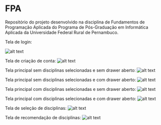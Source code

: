 # FPA
Repositório do projeto desenvolvido na disciplina de Fundamentos de Programação Aplicada do Programa de Pós-Graduação em Informática Aplicada da Universidade Federal Rural de Pernambuco.

Tela de login:
<!-- Solarized dark             |  Solarized Ocean
:-------------------------:|:-------------------------:
![alt text](https://raw.githubusercontent.com/EbonyMarques/FPA/main/rep/login%20screen.png)  |  ![alt text](https://raw.githubusercontent.com/EbonyMarques/FPA/main/rep/login%20screen.png) -->
![alt text](https://raw.githubusercontent.com/EbonyMarques/FPA/main/rep/login%20screen.png)

Tela de criação de conta:
![alt text](https://raw.githubusercontent.com/EbonyMarques/FPA/main/rep/create%20account%20screen.png)

Tela principal sem disciplinas selecionadas e sem drawer aberto:
![alt text](https://raw.githubusercontent.com/EbonyMarques/FPA/main/rep/Home%20Page%20vazia%20sem%20drawer.png)

Tela principal sem disciplinas selecionadas e com drawer aberto:
![alt text](https://raw.githubusercontent.com/EbonyMarques/FPA/main/rep/home%20page%20screen%20vazia.png)

Tela principal com disciplinas selecionadas e sem drawer aberto:
![alt text](https://raw.githubusercontent.com/EbonyMarques/FPA/main/rep/home%20screen%20sem%20drawer.png)

Tela principal com disciplinas selecionadas e com drawer aberto:
![alt text](https://raw.githubusercontent.com/EbonyMarques/FPA/main/rep/home%20screen%20com%20drawer.png)

Tela de seleção de disciplinas:
![alt text](https://raw.githubusercontent.com/EbonyMarques/FPA/main/rep/select%20classes%20screen.png)

Tela de recomendação de disciplinas:
![alt text](https://raw.githubusercontent.com/EbonyMarques/FPA/main/rep/recommended%20classes%20screen.png)
